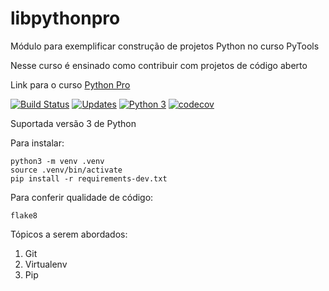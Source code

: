 # libpythonpro
Módulo para exemplificar construção de projetos Python no curso PyTools

Nesse curso é ensinado como contribuir com projetos de código aberto

Link para o curso [Python Pro](https://www.python.pro.br/)

[![Build Status](https://travis-ci.org/paulobueno/libpythonpro.svg?branch=master)](https://travis-ci.org/paulobueno/libpythonpro)
[![Updates](https://pyup.io/repos/github/paulobueno/libpythonpro/shield.svg)](https://pyup.io/repos/github/paulobueno/libpythonpro/)
[![Python 3](https://pyup.io/repos/github/paulobueno/libpythonpro/python-3-shield.svg)](https://pyup.io/repos/github/paulobueno/libpythonpro/)
[![codecov](https://codecov.io/gh/paulobueno/libpythonpro/branch/master/graph/badge.svg)](https://codecov.io/gh/paulobueno/libpythonpro)

Suportada versão 3 de Python

Para instalar:

```console
python3 -m venv .venv
source .venv/bin/activate
pip install -r requirements-dev.txt
```

Para conferir qualidade de código:

```console
flake8

```

Tópicos a serem abordados:
 1. Git
 2. Virtualenv
 3. Pip